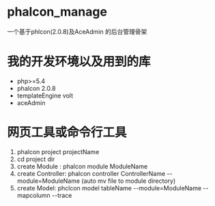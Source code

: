 # phalcon_manage
一个基于phlcon(2.0.8)及AceAdmin 的后台管理骨架


# 我的开发环境以及用到的库
- php>=5.4
- phalcon	2.0.8
- templateEngine	volt
- aceAdmin


# 网页工具或命令行工具
1. phalcon project projectName
2. cd project dir
3. create Module : phalcon module ModuleName
4. create Controller: phalcon controller ControllerName --module=ModuleName  (auto mv file to module directory)
5. create Model: phclcon model tableName --module=ModuleName --mapcolumn --trace